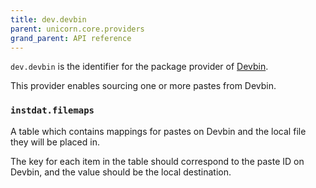 ```yaml
---
title: dev.devbin
parent: unicorn.core.providers
grand_parent: API reference
---
```


`dev.devbin` is the identifier for the package provider of [Devbin](https://devbin.dev).

This provider enables sourcing one or more pastes from Devbin.

### `instdat.filemaps`

A table which contains mappings for pastes on Devbin and the local file they will be placed in.

The key for each item in the table should correspond to the paste ID on Devbin, and the value should be the local destination.

